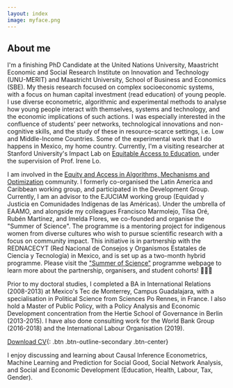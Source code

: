 ```yaml
---
layout: index
image: myface.png
---
```

## About me
I'm a finishing PhD Candidate at the United Nations University, Maastricht Economic and Social Research Institute on Innovation and Technology (UNU-MERIT) and Maastricht University, School of Business and Economics (SBE). My thesis research focused on complex socioeconomic systems, with a focus on human capital investment (read education) of young people. I use diverse econometric, algorithmic and experimental methods to analyse how young people interact with themselves, systems and technology, and the economic implications of such actions. I was especially interested in the confluence of students' peer networks, technological innovations and non-cognitive skills, and the study of these in resource-scarce settings, i.e. Low and Middle-Income Countries. Some of the experimental work that I do happens in Mexico, my home country. Currently, I'm a visiting researcher at Stanford University's Impact Lab on [Equitable Access to Education](https://impact.stanford.edu/organization/equitable-access-education), under the supervision of Prof. Irene Lo.

I am involved in the [Equity and Access in Algorithms, Mechanisms and Optimization](https://www.eaamo.org/) community. I formerly co-organised the Latin America and Caribbean working group, and participated in the Development Group. Currently, I am an advisor to the EJUCIAM working group (Equidad y Justicia en Comunidades Indígenas de las Américas). Under the umbrella of EAAMO, and alongside my colleagues Francisco Marmolejo, Tilsa Oré, Rubén Martínez, and Imelda Flores, we co-founded and organise the "Summer of Science". The programme is a mentoring project for indigenous women from diverse cultures who wish to pursue scientific research with a focus on community impact. This initiative is in partnership with the REDNACECYT (Red Nacional de Consejos y Organismos Estatales de Ciencia y Tecnología) in Mexico, and is set up as a two-month hybrid programme. Please visit the ["Summer of Science"](https://www.md4sg.com/workinggroups/projects/rednacecyt) programme webpage to learn more about the partnership, organisers, and student cohorts! 👩🏽‍🏫 

Prior to my doctoral studies, I completed a BA in International Relations (2008-2013) at Mexico's Tec de Monterrey, Campus Guadalajara, with a specialisation in Political Science from Sciences Po Rennes, in France. I also hold a Master of Public Policy, with a Policy Analysis and Economic Development concentration from the Hertie School of Governance  in Berlin (2013-2015). I have also done consulting work for the World Bank Group (2016-2018) and the International Labour Organisation (2019).

[Download CV](/pdfs/cv.pdf){: .btn .btn-outline-secondary .btn-center}

I enjoy discussing and learning about Causal Inference Econometrics, Machine Learning and Prediction for Social Good, Social Network Analysis, and Social and Economic Development (Education, Health, Labour, Tax, Gender).
